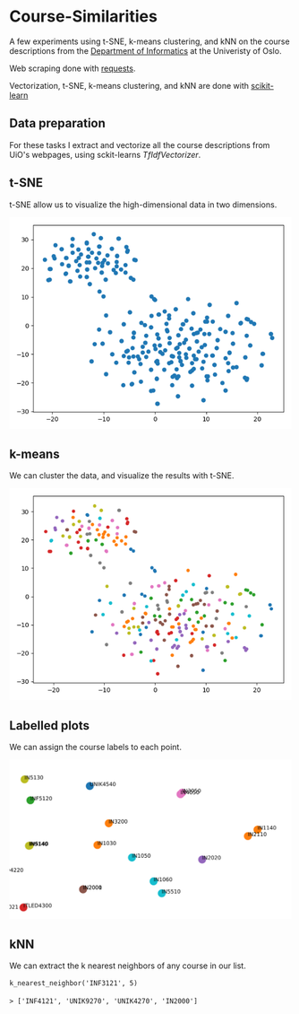 # Course-Similarities

A few experiments using t-SNE, k-means clustering, and kNN on the course descriptions from the [Department of Informatics](https://www.mn.uio.no/ifi/) at the Univeristy of Oslo.

Web scraping done with [requests](http://docs.python-requests.org/en/master/).

Vectorization, t-SNE, k-means clustering, and kNN are done with [scikit-learn](http://scikit-learn.org/stable/index.html)

## Data preparation

For these tasks I extract and vectorize all the course descriptions from UiO's webpages, using sckit-learns _TfIdfVectorizer_.

## t-SNE

t-SNE allow us to visualize the high-dimensional data in two dimensions.

![](https://raw.githubusercontent.com/taasmoe/Course-Similarities/master/Plots/t-sne.png)

## k-means

We can cluster the data, and visualize the results with t-SNE.

![](https://raw.githubusercontent.com/taasmoe/Course-Similarities/master/Plots/k-means.png)

## Labelled plots

We can assign the course labels to each point.

![](https://raw.githubusercontent.com/taasmoe/Course-Similarities/master/Plots/example.png)

## kNN

We can extract the k nearest neighbors of any course in our list.



```
k_nearest_neighbor('INF3121', 5)

> ['INF4121', 'UNIK9270', 'UNIK4270', 'IN2000']
```
